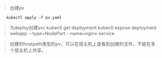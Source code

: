 > 创建pv
```shell
    kubectl apply -f pv.yaml
```
> 为deploy创建svc
> kubectl get deployment
> kubectl expose deployment webapp --type=NodePort --name=nginx-service

> 创建的hostpath类型的pv，可以在宿主机上查看到创建的文件，不能在多个宿主机上共享。

